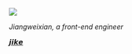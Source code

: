 <a href="https://github.com/JiangWeixian/year-progress"><img src="https://year-progress.jiangweixian1994.vercel.app/api/year?label=🅡🅔🅐🅓 🅑🅞🅞🅚🅢" /></a>

*Jiangweixian, a front-end engineer*

[𝙟𝙞𝙠𝙚](https://web.okjike.com/u/94487aff-9d78-4e82-bd8a-179260283ce4)

